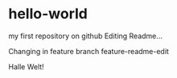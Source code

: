 # hello-world
my first repository on github
Editing Readme...

Changing in feature branch feature-readme-edit

Halle Welt!

